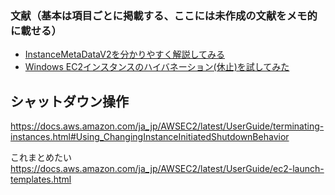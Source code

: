 
### 文献（基本は項目ごとに掲載する、ここには未作成の文献をメモ的に載せる）

- [InstanceMetaDataV2を分かりやすく解説してみる](https://blog.serverworks.co.jp/tech/2019/11/27/imdsv2/)
- [Windows EC2インスタンスのハイバネーション(休止)を試してみた](https://dev.classmethod.jp/articles/ec2-windows-support-hibernation/)

## シャットダウン操作
https://docs.aws.amazon.com/ja_jp/AWSEC2/latest/UserGuide/terminating-instances.html#Using_ChangingInstanceInitiatedShutdownBehavior


これまとめたい
https://docs.aws.amazon.com/ja_jp/AWSEC2/latest/UserGuide/ec2-launch-templates.html
